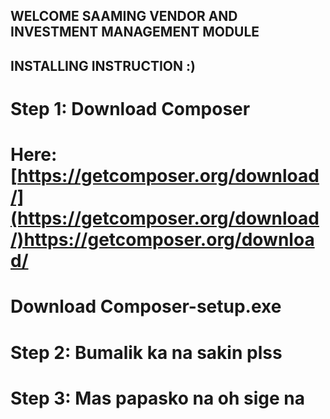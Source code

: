 ## WELCOME SAAMING VENDOR AND INVESTMENT MANAGEMENT MODULE


## INSTALLING INSTRUCTION :)
# Step 1: Download Composer
# Here: [https://getcomposer.org/download/](https://getcomposer.org/download/)https://getcomposer.org/download/
# Download Composer-setup.exe
# Step 2: Bumalik ka na sakin plss
# Step 3: Mas papasko na oh sige na
